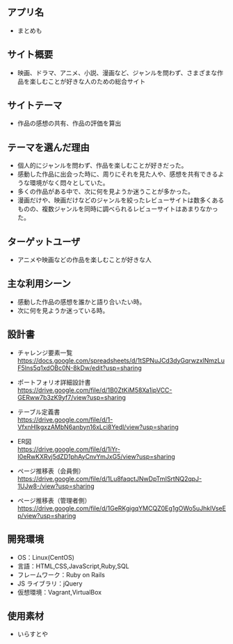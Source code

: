 ## アプリ名
- まとめも

## サイト概要
- 映画、ドラマ、アニメ、小説、漫画など、ジャンルを問わず、さまざまな作品を楽しむことが好きな人のための総合サイト

## サイトテーマ
- 作品の感想の共有、作品の評価を算出

## テーマを選んだ理由
- 個人的にジャンルを問わず、作品を楽しむことが好きだった。
- 感動した作品に出会った時に、周りにそれを見た人や、感想を共有できるような環境がなく悶々としていた。
- 多くの作品がある中で、次に何を見ようか迷うことが多かった。
- 漫画だけや、映画だけなどのジャンルを絞ったレビューサイトは数多くあるものの、複数ジャンルを同時に調べられるレビューサイトはあまりなかった。

## ターゲットユーザ
- アニメや映画などの作品を楽しむことが好きな人

## 主な利用シーン
- 感動した作品の感想を誰かと語り合いたい時。
- 次に何を見ようか迷っている時。

## 設計書
- チャレンジ要素一覧<br>
https://docs.google.com/spreadsheets/d/1tSPNuJCd3dyGqrwzxlNmzLuF5lns5q1xdOBc0N-8kDw/edit?usp=sharing

- ポートフォリオ詳細設計書<br>
https://drive.google.com/file/d/1B0ZtKiM58Xa1ipVCC-GERww7b3zK9yf7/view?usp=sharing

- テーブル定義書<br>
https://drive.google.com/file/d/1-VfxnHlkgxzAMbN6anbyn16xLci8Yedl/view?usp=sharing

- ER図<br>
https://drive.google.com/file/d/1iYr-I0eRwKXRvj5dZD1phAyCnvYmJxG5/view?usp=sharing

- ページ推移表（会員側）<br>
https://drive.google.com/file/d/1Lu8faqctJNwDpTmISrtNQ2qpJ-1UJw8-/view?usp=sharing

- ページ推移表（管理者側）<br>
https://drive.google.com/file/d/1GeRKgigqYMCQZ0Eg1gOWo5uJhklVseEp/view?usp=sharing


## 開発環境
- OS：Linux(CentOS)
- 言語：HTML,CSS,JavaScript,Ruby,SQL
- フレームワーク：Ruby on Rails
- JS ライブラリ：jQuery
- 仮想環境：Vagrant,VirtualBox

## 使用素材
- いらすとや
